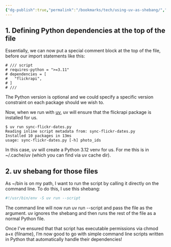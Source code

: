```yaml
---
{"dg-publish":true,"permalink":"/bookmarks/tech/using-uv-as-shebang/","tags":["coding","dev","lifehack","productivity","work"]}
---
```



## 1. Defining Python dependencies at the top of the file

Essentially, we can now put a special comment block at the top of the file, before our import statements like this:

```
# /// script
# requires-python = ">=3.11"
# dependencies = [
#   "flickrapi",
# ]
# ///
```

The Python version is optional and we could specify a specific version constraint on each package should we wish to.

Now, when we run with [uv](https://docs.astral.sh/uv/), uv will ensure that the flickrapi package is installed for us.

```
$ uv run sync-flickr-dates.py
Reading inline script metadata from: sync-flickr-dates.py
Installed 10 packages in 13ms
usage: sync-flickr-dates.py [-h] photo_ids
```

In this case, uv will create a Python 3.12 venv for us. For me this is in ~/.cache/uv (which you can find via uv cache dir).

## 2. uv shebang for those files

As ~/bin is on my path, I want to run the script by calling it directly on the command line. To do this, I use this shebang:

```bash
#!/usr/bin/env -S uv run --script
```

The command line will now run uv run --script and pass the file as the argument. uv ignores the shebang and then runs the rest of the file as a normal Python file.

Once I’ve ensured that that script has executable permissions via chmod a+x {filname}, I’m now good to go with simple command line scripts written in Python that automatically handle their dependencies!
